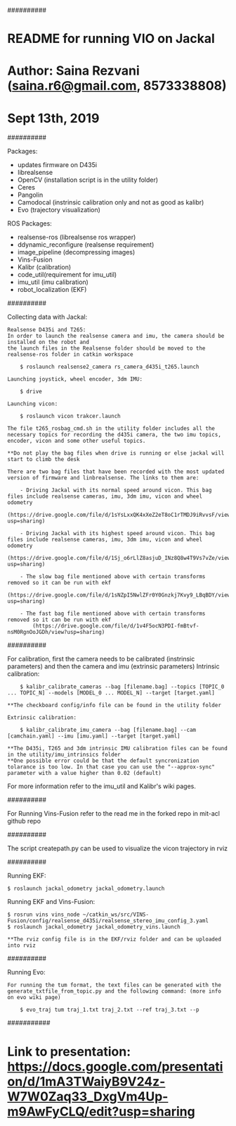##########

# README for running VIO on Jackal
# Author: Saina Rezvani (saina.r6@gmail.com, 8573338808)
# Sept 13th, 2019

##########

Packages:

- updates firmware on D435i
- librealsense
- OpenCV (installation script is in the utility folder)
- Ceres
- Pangolin
- Camodocal (instrinsic calibration only and not as good as kalibr)
- Evo (trajectory visualization)

ROS Packages:

- realsense-ros (librealsense ros wrapper)
- ddynamic_reconfigure (realsense requirement)
- image_pipeline (decompressing images)
- Vins-Fusion
- Kalibr (calibration)
- code_util(requirement for imu_util)
- imu_util (imu calibration)
- robot_localization (EKF)


##########

Collecting data with Jackal:
    
    Realsense D435i and T265:
    In order to launch the realsense camera and imu, the camera should be installed on the robot and
    the launch files in the Realsense folder should be moved to the realsense-ros folder in catkin workspace
    
        $ roslaunch realsense2_camera rs_camera_d435i_t265.launch

    Launching joystick, wheel encoder, 3dm IMU:

        $ drive

    Launching vicon:

        $ roslaunch vicon trakcer.launch

    The file t265_rosbag_cmd.sh in the utility folder includes all the necessary topics for recording the d435i camera, the two imu topics, encoder, vicon and some other useful topics. 

    **Do not play the bag files when drive is running or else jackal will start to climb the desk

    There are two bag files that have been recorded with the most updated version of firmware and linbrealsense. The links to them are:
        
        - Driving Jackal with its normal speed around vicon. This bag files include realsense cameras, imu, 3dm imu, vicon and wheel odometry
            (https://drive.google.com/file/d/1sYsLxxQK4xXeZ2eT8oC1rTMDJ9iRvvsF/view?usp=sharing)
        
        - Driving Jackal with its highest speed around vicon. This bag files include realsense cameras, imu, 3dm imu, vicon and wheel odometry
            (https://drive.google.com/file/d/1Sj_o6rLlZ8asjuD_INz8Q8w4T9Vs7vZe/view?usp=sharing)
        
        - The slow bag file mentioned above with certain transforms removed so it can be run with ekf
            (https://drive.google.com/file/d/1sNZpI5NwlZFr0Y0Gnzkj7Kvy9_LBqBDY/view?usp=sharing)
        
        - The fast bag file mentioned above with certain transforms removed so it can be run with ekf
            (https://drive.google.com/file/d/1v4F5ocN3PDI-fmBtvf-nsM0RgnOoJGDh/view?usp=sharing)

##########

For calibration, first the camera needs to be calibrated (instrinsic parameters) and then the camera and imu (extrinsic parameters)
    Intrinsic calibration: 

        $ kalibr_calibrate_cameras --bag [filename.bag] --topics [TOPIC_0 ... TOPIC_N] --models [MODEL_0 ... MODEL_N] --target [target.yaml]

    **The checkboard config/info file can be found in the utility folder

    Extrinsic calibration:

        $ kalibr_calibrate_imu_camera --bag [filename.bag] --cam [camchain.yaml] --imu [imu.yaml] --target [target.yaml]

    **The D435i, T265 and 3dm intrinsic IMU calibration files can be found in the utility/imu_intrinsics folder
    **One possible error could be that the default syncronization tolarance is too low. In that case you can use the "--approx-sync" parameter with a value higher than 0.02 (default)

For more information refer to the imu_util and Kalibr's wiki pages.

##########

For Running Vins-Fusion refer to the read me in the forked repo in mit-acl github repo

##########

The script createpath.py can be used to visualize the vicon trajectory in rviz

##########

Running EKF:

    $ roslaunch jackal_odometry jackal_odometry.launch

Running EKF and Vins-Fusion:

    $ rosrun vins vins_node ~/catkin_ws/src/VINS-Fusion/config/realsense_d435i/realsense_stereo_imu_config_3.yaml
    $ roslaunch jackal_odometry jackal_odometry_vins.launch

    **The rviz config file is in the EKF/rviz folder and can be uploaded into rviz

##########

Running Evo:

    For running the tum format, the text files can be generated with the generate_txtfile_from_topic.py and the following command: (more info on evo wiki page)

        $ evo_traj tum traj_1.txt traj_2.txt --ref traj_3.txt --p


###########

# Link to presentation: https://docs.google.com/presentation/d/1mA3TWaiyB9V24z-W7W0Zaq33_DxgVm4Up-m9AwFyCLQ/edit?usp=sharing